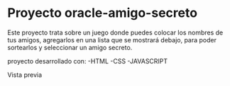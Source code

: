 # Proyecto oracle-amigo-secreto

Este proyecto trata sobre un juego donde puedes colocar los nombres de tus amigos, agregarlos en una lista que se mostrará debajo, para poder sortearlos y seleccionar un amigo secreto.

proyecto desarrollado con:
-HTML
-CSS
-JAVASCRIPT

Vista previa


 
